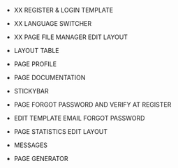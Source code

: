 - XX REGISTER & LOGIN TEMPLATE
- XX LANGUAGE SWITCHER
- XX PAGE FILE MANAGER EDIT LAYOUT
- LAYOUT TABLE
- PAGE PROFILE
- PAGE DOCUMENTATION
- STICKYBAR

- PAGE FORGOT PASSWORD AND VERIFY AT REGISTER
- EDIT TEMPLATE EMAIL FORGOT PASSWORD
- PAGE STATISTICS EDIT LAYOUT
- MESSAGES
- PAGE GENERATOR
